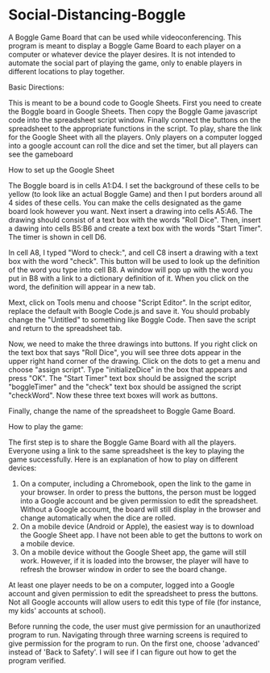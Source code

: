 # Social-Distancing-Boggle
A Boggle Game Board that can be used while videoconferencing.  This program is meant to display a Boggle Game Board to each player on a computer or whatever device the player desires.  It is not intended to automate the social part of playing the game, only to enable players in different locations to play together.

Basic Directions:

This is meant to be a bound code to Google Sheets. First you need to create the Boggle board in Google Sheets.  Then copy the Boggle Game javascript code into the spreadsheet script window.  Finally connect the buttons on the spreadsheet to the appropriate functions in the script.  To play, share the link for the Google Sheet with all the players.  Only players on a computer logged into a google account can roll the dice and set the timer, but all players can see the gameboard

How to set up the Google Sheet

The Boggle board is in cells A1:D4.  I set the background of these cells to be yellow (to look like an actual Boggle Game) and then I put borders around all 4 sides of these cells.  You can make the cells designated as the game board look however you want.
Next insert a drawing into cells A5:A6.  The drawing should consist of a text box with the words "Roll Dice". 
Then, insert a dawing into cells B5:B6 and create a text box with the words "Start Timer".  The timer is shown in cell D6.

In cell A8, I typed "Word to check:", and cell C8 insert a drawing with a text box with the word "check".  This button will be used to look up the definition of the word you type into cell B8.  A window will pop up with the word you put in B8 with a link to a dictionary definition of it.  When you click on the word, the definition will appear in a new tab.

Mext, click on Tools menu and choose "Script Editor".  In the script editor, replace the default with Boogle Code.js and save it.  You should probably change the "Untitled" to something like Boggle Code. Then save the script and return to the spreadsheet tab.

Now, we need to make the three drawings into buttons.  If you right click on the text box that says "Roll Dice", you will see three dots appear in the upper right hand corner of the drawing.  Click on the dots to get a menu and choose "assign script". Type "initializeDice" in the box that appears and press "OK".  The "Start Timer" text box should be assigned the script "boggleTimer" and the "check" text box should be assigned the script "checkWord".  Now these three text boxes will work as buttons. 

Finally, change the name of the spreadsheet to Boggle Game Board.

How to play the game:

The first step is to share the Boggle Game Board with all the players.  Everyone using a link to the same spreadsheet is the key to playing the game successfully.  Here is an explanation of how to play on different devices:
1.  On a computer, including a Chromebook, open the link to the game in your browser.  In order to press the buttons, the person must be logged into a Google account and be given permission to edit the spreadsheet.  Without a Google accoumt, the board will still display in the browser and change automatically when the dice are rolled.
2.  On a mobile device (Android or Apple), the easiest way is to download the Google Sheet app.  I have not been able to get the buttons to work on a mobile device. 
3.  On a mobile device without the Google Sheet app, the game will still work.  However, if it is loaded into the browser, the player will have to refresh the browser window in order to see the board change.

At least one player needs to be on a computer, logged into a Google account and given permission to edit the spreadsheet to press the buttons.  Not all Google accounts will allow users to edit this type of file (for instance, my kids' accounts at school).  

Before running the code, the user must give permission for an unauthorized program to run.  Navigating through three warning screens is required to give permission for the program to run.  On the first one, choose 'advanced' instead of 'Back to Safety'.  I will see if I can figure out how to get the program verified.


